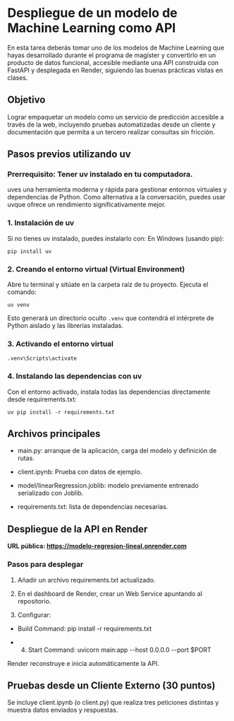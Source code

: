 # Despliegue de un modelo de Machine Learning como API
En esta tarea deberás tomar uno de los modelos de Machine Learning que hayas desarrollado durante el programa de magíster y convertirlo en un producto de datos funcional, accesible mediante una API construida con FastAPI y desplegada en Render, siguiendo las buenas prácticas vistas en clases.

## Objetivo
Lograr empaquetar un modelo como un servicio de predicción accesible a través de la web, incluyendo pruebas automatizadas desde un cliente y documentación que permita a un tercero realizar consultas sin fricción.


## Pasos previos utilizando uv
### Prerrequisito: Tener uv instalado en tu computadora.
uves una herramienta moderna y rápida para gestionar entornos virtuales y dependencias de Python. Como alternativa a la conversación, puedes usar uvque ofrece un rendimiento significativamente mejor.

### 1. Instalación de uv
Si no tienes uv instalado, puedes instalarlo con:
En Windows (usando pip):
```shell
pip install uv
```

### 2. Creando el entorno virtual (Virtual Environment)
Abre tu terminal y sitúate en la carpeta raíz de tu proyecto.
Ejecuta el comando: 
```shell
uv venv

```
Esto generará un directorio oculto  `.venv` que contendrá el intérprete de Python aislado y las librerías instaladas.

### 3. Activando el entorno virtual

```shell
.venv\Scripts\activate
```

### 4. Instalando las dependencias con uv
Con el entorno activado, instala todas las dependencias directamente desde requirements.txt:
```shell
uv pip install -r requirements.txt
```


## Archivos principales
- main.py: arranque de la aplicación, carga del modelo y definición de rutas.

- client.ipynb: Prueba con datos de ejemplo.

- model/linearRegression.joblib: modelo previamente entrenado serializado con Joblib.

- requirements.txt: lista de dependencias necesarias.


## Despliegue de la API en Render

**URL pública: https://modelo-regresion-lineal.onrender.com**

### Pasos para desplegar
1. Añadir un archivo requirements.txt actualizado.

2. En el dashboard de Render, crear un Web Service apuntando al repositorio.

3. Configurar:

- Build Command: pip install -r requirements.txt

- 4. Start Command: uvicorn main:app --host 0.0.0.0 --port $PORT

Render reconstruye e inicia automáticamente la API.


## Pruebas desde un Cliente Externo (30 puntos)
Se incluye client.ipynb (o client.py) que realiza tres peticiones distintas y muestra datos enviados y respuestas.